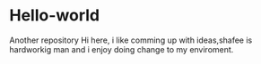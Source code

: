 # Hello-world
Another repository
Hi here, i like comming up with ideas,shafee is hardworkig man and i enjoy doing change to my enviroment.
